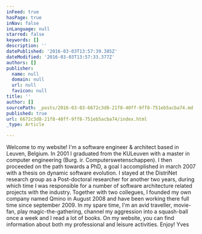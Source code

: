 ```yaml
---
inFeed: true
hasPage: true
inNav: false
inLanguage: null
starred: false
keywords: []
description: ''
datePublished: '2016-03-03T13:57:39.385Z'
dateModified: '2016-03-03T13:57:33.377Z'
authors: []
publisher:
  name: null
  domain: null
  url: null
  favicon: null
title: ''
author: []
sourcePath: _posts/2016-03-03-6672c3d8-21f8-40ff-9ff8-751eb5acba74.md
published: true
url: 6672c3d8-21f8-40ff-9ff8-751eb5acba74/index.html
_type: Article

---
```

Welcome to my website!
I'm a software engineer & architect based in Leuven, Belgium. In 2001 I graduated from the KULeuven with a master in computer engineering (Burg. ir. Computerswetenschappen). I then proceeded on the path towards a PhD, a goal I accomplished in march 2007 with a thesis on dynamic software evolution. I stayed at the DistriNet research group as a Post-doctoral researcher for another two years, during which time I was responsible for a number of software architecture related projects with the industry. Together with two collegues, I founded my own company named Qmino in August 2008 and have been working there full time since september 2009\.
In my spare time, I'm an avid traveller, movie-fan, play magic-the-gathering, channel my aggression into a squash-ball once a week and I read a lot of books.
On my website, you can find information about both my professional and leisure activities.
Enjoy!
Yves